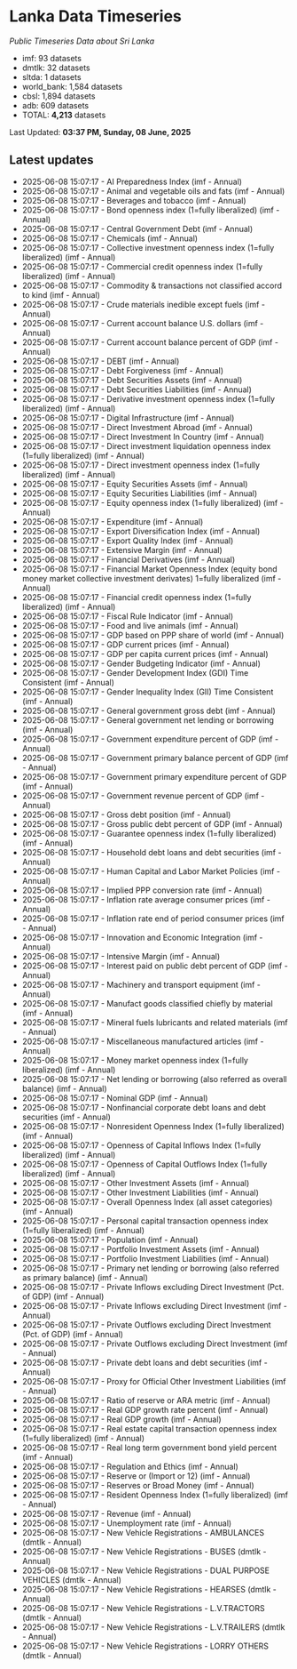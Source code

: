 # Lanka Data Timeseries
*Public Timeseries Data about Sri Lanka*

* imf: 93 datasets
* dmtlk: 32 datasets
* sltda: 1 datasets
* world_bank: 1,584 datasets
* cbsl: 1,894 datasets
* adb: 609 datasets
* TOTAL: **4,213** datasets

Last Updated: **03:37 PM, Sunday, 08 June, 2025**

## Latest updates

* 2025-06-08 15:07:17 - AI Preparedness Index (imf - Annual)
* 2025-06-08 15:07:17 - Animal and vegetable oils and fats (imf - Annual)
* 2025-06-08 15:07:17 - Beverages and tobacco (imf - Annual)
* 2025-06-08 15:07:17 - Bond openness index (1=fully liberalized) (imf - Annual)
* 2025-06-08 15:07:17 - Central Government Debt (imf - Annual)
* 2025-06-08 15:07:17 - Chemicals (imf - Annual)
* 2025-06-08 15:07:17 - Collective investment openness index (1=fully liberalized) (imf - Annual)
* 2025-06-08 15:07:17 - Commercial credit openness index (1=fully liberalized) (imf - Annual)
* 2025-06-08 15:07:17 - Commodity & transactions not classified accord to kind (imf - Annual)
* 2025-06-08 15:07:17 - Crude materials inedible except fuels (imf - Annual)
* 2025-06-08 15:07:17 - Current account balance U.S. dollars (imf - Annual)
* 2025-06-08 15:07:17 - Current account balance percent of GDP (imf - Annual)
* 2025-06-08 15:07:17 - DEBT (imf - Annual)
* 2025-06-08 15:07:17 - Debt Forgiveness (imf - Annual)
* 2025-06-08 15:07:17 - Debt Securities Assets (imf - Annual)
* 2025-06-08 15:07:17 - Debt Securities Liabilities (imf - Annual)
* 2025-06-08 15:07:17 - Derivative investment openness index (1=fully liberalized) (imf - Annual)
* 2025-06-08 15:07:17 - Digital Infrastructure (imf - Annual)
* 2025-06-08 15:07:17 - Direct Investment Abroad (imf - Annual)
* 2025-06-08 15:07:17 - Direct Investment In Country (imf - Annual)
* 2025-06-08 15:07:17 - Direct investment liquidation openness index (1=fully liberalized) (imf - Annual)
* 2025-06-08 15:07:17 - Direct investment openness index (1=fully liberalized) (imf - Annual)
* 2025-06-08 15:07:17 - Equity Securities Assets (imf - Annual)
* 2025-06-08 15:07:17 - Equity Securities Liabilities (imf - Annual)
* 2025-06-08 15:07:17 - Equity openness index (1=fully liberalized) (imf - Annual)
* 2025-06-08 15:07:17 - Expenditure (imf - Annual)
* 2025-06-08 15:07:17 - Export Diversification Index (imf - Annual)
* 2025-06-08 15:07:17 - Export Quality Index (imf - Annual)
* 2025-06-08 15:07:17 - Extensive Margin (imf - Annual)
* 2025-06-08 15:07:17 - Financial Derivatives (imf - Annual)
* 2025-06-08 15:07:17 - Financial Market Openness Index (equity bond money market collective investment derivates) 1=fully liberalized (imf - Annual)
* 2025-06-08 15:07:17 - Financial credit openness index (1=fully liberalized) (imf - Annual)
* 2025-06-08 15:07:17 - Fiscal Rule Indicator (imf - Annual)
* 2025-06-08 15:07:17 - Food and live animals (imf - Annual)
* 2025-06-08 15:07:17 - GDP based on PPP share of world (imf - Annual)
* 2025-06-08 15:07:17 - GDP current prices (imf - Annual)
* 2025-06-08 15:07:17 - GDP per capita current prices (imf - Annual)
* 2025-06-08 15:07:17 - Gender Budgeting Indicator (imf - Annual)
* 2025-06-08 15:07:17 - Gender Development Index (GDI) Time Consistent (imf - Annual)
* 2025-06-08 15:07:17 - Gender Inequality Index (GII) Time Consistent (imf - Annual)
* 2025-06-08 15:07:17 - General government gross debt (imf - Annual)
* 2025-06-08 15:07:17 - General government net lending or borrowing (imf - Annual)
* 2025-06-08 15:07:17 - Government expenditure percent of GDP (imf - Annual)
* 2025-06-08 15:07:17 - Government primary balance percent of GDP (imf - Annual)
* 2025-06-08 15:07:17 - Government primary expenditure percent of GDP (imf - Annual)
* 2025-06-08 15:07:17 - Government revenue percent of GDP (imf - Annual)
* 2025-06-08 15:07:17 - Gross debt position (imf - Annual)
* 2025-06-08 15:07:17 - Gross public debt percent of GDP (imf - Annual)
* 2025-06-08 15:07:17 - Guarantee openness index (1=fully liberalized) (imf - Annual)
* 2025-06-08 15:07:17 - Household debt loans and debt securities (imf - Annual)
* 2025-06-08 15:07:17 - Human Capital and Labor Market Policies (imf - Annual)
* 2025-06-08 15:07:17 - Implied PPP conversion rate (imf - Annual)
* 2025-06-08 15:07:17 - Inflation rate average consumer prices (imf - Annual)
* 2025-06-08 15:07:17 - Inflation rate end of period consumer prices (imf - Annual)
* 2025-06-08 15:07:17 - Innovation and Economic Integration (imf - Annual)
* 2025-06-08 15:07:17 - Intensive Margin (imf - Annual)
* 2025-06-08 15:07:17 - Interest paid on public debt percent of GDP (imf - Annual)
* 2025-06-08 15:07:17 - Machinery and transport equipment (imf - Annual)
* 2025-06-08 15:07:17 - Manufact goods classified chiefly by material (imf - Annual)
* 2025-06-08 15:07:17 - Mineral fuels lubricants and related materials (imf - Annual)
* 2025-06-08 15:07:17 - Miscellaneous manufactured articles (imf - Annual)
* 2025-06-08 15:07:17 - Money market openness index (1=fully liberalized) (imf - Annual)
* 2025-06-08 15:07:17 - Net lending or borrowing (also referred as overall balance) (imf - Annual)
* 2025-06-08 15:07:17 - Nominal GDP (imf - Annual)
* 2025-06-08 15:07:17 - Nonfinancial corporate debt loans and debt securities (imf - Annual)
* 2025-06-08 15:07:17 - Nonresident Openness Index (1=fully liberalized) (imf - Annual)
* 2025-06-08 15:07:17 - Openness of Capital Inflows Index (1=fully liberalized) (imf - Annual)
* 2025-06-08 15:07:17 - Openness of Capital Outflows Index (1=fully liberalized) (imf - Annual)
* 2025-06-08 15:07:17 - Other Investment Assets (imf - Annual)
* 2025-06-08 15:07:17 - Other Investment Liabilities (imf - Annual)
* 2025-06-08 15:07:17 - Overall Openness Index (all asset categories) (imf - Annual)
* 2025-06-08 15:07:17 - Personal capital transaction openness index (1=fully liberalized) (imf - Annual)
* 2025-06-08 15:07:17 - Population (imf - Annual)
* 2025-06-08 15:07:17 - Portfolio Investment Assets (imf - Annual)
* 2025-06-08 15:07:17 - Portfolio Investment Liabilities (imf - Annual)
* 2025-06-08 15:07:17 - Primary net lending or borrowing (also referred as primary balance) (imf - Annual)
* 2025-06-08 15:07:17 - Private Inflows excluding Direct Investment (Pct. of GDP) (imf - Annual)
* 2025-06-08 15:07:17 - Private Inflows excluding Direct Investment (imf - Annual)
* 2025-06-08 15:07:17 - Private Outflows excluding Direct Investment (Pct. of GDP) (imf - Annual)
* 2025-06-08 15:07:17 - Private Outflows excluding Direct Investment (imf - Annual)
* 2025-06-08 15:07:17 - Private debt loans and debt securities (imf - Annual)
* 2025-06-08 15:07:17 - Proxy for Official Other Investment Liabilities (imf - Annual)
* 2025-06-08 15:07:17 - Ratio of reserve or ARA metric (imf - Annual)
* 2025-06-08 15:07:17 - Real GDP growth rate percent (imf - Annual)
* 2025-06-08 15:07:17 - Real GDP growth (imf - Annual)
* 2025-06-08 15:07:17 - Real estate capital transaction openness index (1=fully liberalized) (imf - Annual)
* 2025-06-08 15:07:17 - Real long term government bond yield percent (imf - Annual)
* 2025-06-08 15:07:17 - Regulation and Ethics (imf - Annual)
* 2025-06-08 15:07:17 - Reserve or (Import or 12) (imf - Annual)
* 2025-06-08 15:07:17 - Reserves or Broad Money (imf - Annual)
* 2025-06-08 15:07:17 - Resident Openness Index (1=fully liberalized) (imf - Annual)
* 2025-06-08 15:07:17 - Revenue (imf - Annual)
* 2025-06-08 15:07:17 - Unemployment rate (imf - Annual)
* 2025-06-08 15:07:17 - New Vehicle Registrations - AMBULANCES (dmtlk - Annual)
* 2025-06-08 15:07:17 - New Vehicle Registrations - BUSES (dmtlk - Annual)
* 2025-06-08 15:07:17 - New Vehicle Registrations - DUAL PURPOSE VEHICLES (dmtlk - Annual)
* 2025-06-08 15:07:17 - New Vehicle Registrations - HEARSES (dmtlk - Annual)
* 2025-06-08 15:07:17 - New Vehicle Registrations - L.V.TRACTORS (dmtlk - Annual)
* 2025-06-08 15:07:17 - New Vehicle Registrations - L.V.TRAILERS (dmtlk - Annual)
* 2025-06-08 15:07:17 - New Vehicle Registrations - LORRY OTHERS (dmtlk - Annual)